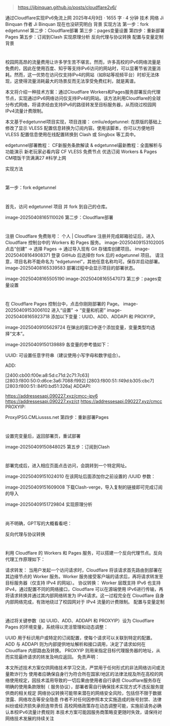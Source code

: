 > https://jibinquan.github.io/posts/cloudflare2v6/

通过Cloudflare实现IPv6免流上网
2025年4月9日
·
1655 字
·
4 分钟
技术
网络
Ji Binquan
作者
Ji Binquan
现在也没研究明白
背景
实现方法
第一步：fork edgetunnel
第二步：Cloudflare部署
第三步：pages变量设置
第四步：重新部署Pages
第五步：订阅到Clash
实现原理分析
反向代理与协议转换
配置与变量定制
背景
#

校园网高昂的流量费用让许多学生苦不堪言。然而，许多高校的IPv6网络流量是免费的，因此在使用百度、知乎等支持IPv6访问的网站时，可以显著节省流量消耗。然而，这一优势在访问仅支持IPv4的网站（如B站等视频平台）时却无法体现，这使得流量消耗最大的场景反而无法享受免费红利，就是离谱。

本文将介绍一种技术方案：通过Cloudflare Workers和Pages服务部署反向代理节点，实现通过IPv6网络访问仅支持IPv4的网站。该方法利用Cloudflare的全球分布式网络，将请求经由支持IPv6的路径转发至目标服务器，从而绕过校园网IPv4流量计费限制。

本文基于edgetunnel项目实现，项目连接： cmliu/edgetunnel: 在原版的基础上修改了显示 VLESS 配置信息转换为订阅内容。使用该脚本，你可以方便地将 VLESS 配置信息使用在线配置转换到 Clash 或 Singbox 等工具中。

edgetunnel部署教程： CF新服务条款解读 & edgetunnel最新教程：全面解析与功能演示 新老玩家必看内容 CF VLESS 免费节点 优选订阅 Workers & Pages CM喂饭干货满满27 #科学上网

实现方法
#

第一步：fork edgetunnel
#

首先，访问 edgetunnel 项目 并 fork 到自己的仓库。

image-20250408165110026
第二步：Cloudflare部署
#

注册 Cloudflare 免费账号： 个人 | Cloudflare 注册并完成邮箱验证后，进入 Cloudflare 控制台中的 Workers 和 Pages 服务。
image-20250409153102005
点击“创建” → 选择 Pages → 通过导入现有 Git 存储库创建项目。
image-20250408164908371
登录 GitHub 后选择你 fork 后的 edgetunnel 项目。 请注意，项目名称不能命名为 “edgetunnel”，其他任意名称均可。保存并启动部署。
image-20250408165339583
部署过程中会显示项目的部署状态。

image-20250408165505190
image-20250408165547073
第三步：pages变量设置
#

在 Cloudflare Pages 控制台中，点击你刚刚部署的 Page。
image-20250409153006102
进入“设置” → “变量和机密”
image-20250408165923718
添加以下变量：UUID、ADD、ADDAPI 和 PROXYIP。

image-20250409105629724
在弹出的窗口中逐个添加变量，变量类型均选择“文本”。

image-20250409150139889
各变量的参考值如下：

UUID: 可设置任意字符串（建议使用小写字母和数字组合）。

ADD:

[2400:cb00:f00e:a8:5d:c71d:2c71:7c63]
[2803:f800:50:0:d6ce:3a6:7088:f992]
[2803:f800:51::f49d:b305:cbc7]
[2803:f800:51::84f0:bd51:326a]
ADDAPI:

https://addressesapi.090227.xyz/cmcc-ipv6
https://addressesapi.090227.xyz/ct
https://addressesapi.090227.xyz/cmcc
PROXYIP:

ProxylPSG.CMLiussss.net
第四步：重新部署Pages
#

设置完变量后，返回部署页，重试部署

image-20250409150848025
第五步：订阅到Clash
#

部署完成后，进入相应页面点击访问，会跳转到一个特定网址。

image-20250409151024010
在该网址后面添加你之前设置的 /UUID 参数：

image-20250409151609008
下载Clash-verge，导入复制的链接即可完成订阅的导入

image-20250409151729804
实现原理分析
#

尚不明确，GPT写的大概看看吧：

反向代理与协议转换
#

利用 Cloudflare 的 Workers 和 Pages 服务，可以搭建一个反向代理节点。反向代理工作原理如下：

请求转发： 当用户发起一个访问请求时，Cloudflare 将该请求首先路由到部署在其边缘节点的 Worker 服务。Worker 服务接受客户端的请求后，再将请求转发至目标服务器（仅支持 IPv4 的网站）。
协议转换： Worker 层既支持 IPv6 也支持 IPv4，通过配置不同的网络接口，Cloudflare 可以在源端使用 IPv6进行传输，再将请求转换并通过其内部网络转发为 IPv4请求。这一过程完全在 Cloudflare 自身内部网络完成，有效地绕过了校园网对于 IPv4 流量的计费限制。
配置与变量定制
#

通过将关键参数（如 UUID、ADD、ADDAPI 和 PROXYIP）设为 Cloudflare Pages 的环境变量，系统得以灵活管理和动态调整：

UUID 用于标识用户或特定的订阅配置，使每个请求可以关联到特定的配置。
ADD 与 ADDAPI 则为内部提供地址解析和接口调用，决定了请求如何在 Cloudflare 内部路由及转换。
PROXYIP 则用来指定目标代理服务器的地址，从而实现最终请求的转发及响应返回。
免责声明：

本文所述技术方案仅供网络技术学习交流，严禁用于任何形式的非法网络访问或流量欺诈行为
使用者应确保自身行为符合所在国家/地区的法律法规及所在高校的网络使用规定，因技术滥用导致的一切后果由使用者自行承担
Cloudflare服务存在明确的使用条款限制（ 服务协议），部署者需自行确保技术实现方式不违反服务提供商的相关规定
网络协议转换可能带来潜在的网络安全风险，包括但不限于数据泄露、网络攻击等安全隐患
作者不对任何因参照本文实施造成的账号封禁、法律纠纷或经济损失承担连带责任
高校网络政策存在动态调整可能，实施前请务必确认本校IPv6流量计费规则
本技术方案可能因服务商策略变更随时失效，请保持对网络技术发展的持续关注
